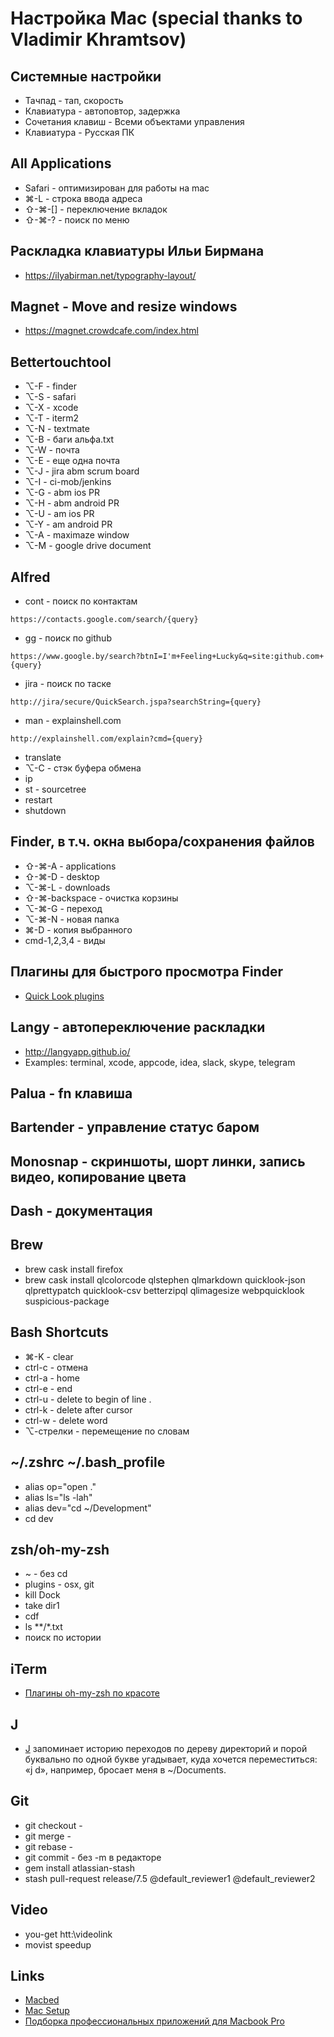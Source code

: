 # Настройка Mac (special thanks to Vladimir Khramtsov)

## Системные настройки
  * Тачпад - тап, скорость
  * Клавиатура - автоповтор, задержка
  * Сочетания клавиш - Всеми объектами управления
  * Клавиатура - Русская ПК

## All Applications
  * Safari - оптимизирован для работы на mac
  * ⌘-L - строка ввода адреса
  * ⇧-⌘-[] - переключение вкладок
  * ⇧-⌘-? - поиск по меню

## Раскладка клавиатуры Ильи Бирмана
  * https://ilyabirman.net/typography-layout/

## Magnet - Move and resize windows
  * https://magnet.crowdcafe.com/index.html

## Bettertouchtool
  * ⌥-F - finder
  * ⌥-S - safari
  * ⌥-X - xcode
  * ⌥-T - iterm2
  * ⌥-N - textmate
  * ⌥-B - баги альфа.txt
  * ⌥-W - почта
  * ⌥-E - еще одна почта
  * ⌥-J - jira abm scrum board
  * ⌥-I - ci-mob/jenkins
  * ⌥-G - abm ios PR
  * ⌥-H - abm android PR
  * ⌥-U - am ios PR
  * ⌥-Y - am android PR
  * ⌥-A - maximaze window
  * ⌥-M - google drive document

## Alfred
  * cont - поиск по контактам
  ```
  https://contacts.google.com/search/{query}
  ```
  * gg - поиск по github
  ```
  https://www.google.by/search?btnI=I'm+Feeling+Lucky&q=site:github.com+{query}
  ```
  * jira - поиск по таске
  ```
  http://jira/secure/QuickSearch.jspa?searchString={query}
  ```
  * man - explainshell.com
  ```
  http://explainshell.com/explain?cmd={query}
  ```
  * translate
  * ⌥-C - стэк буфера обмена
  * ip
  * st - sourcetree
  * restart
  * shutdown

## Finder, в т.ч. окна выбора/сохранения файлов
  * ⇧-⌘-A - applications
  * ⇧-⌘-D - desktop
  * ⌥-⌘-L - downloads
  * ⇧-⌘-backspace - очистка корзины
  * ⌥-⌘-G - переход
  * ⌥-⌘-N - новая папка
  * ⌘-D - копия выбранного
  * cmd-1,2,3,4 - виды

## Плагины для быстрого просмотра Finder
  * [Quick Look plugins](https://github.com/sindresorhus/quick-look-plugins)

## Langy - автопереключение раскладки
  * http://langyapp.github.io/
  * Examples: terminal, xcode, appcode, idea, slack, skype, telegram

## Palua - fn клавиша
## Bartender - управление статус баром
## Monosnap - скриншоты, шорт линки, запись видео, копирование цвета
## Dash - документация

## Brew
  * brew cask install firefox
  * brew cask install qlcolorcode qlstephen qlmarkdown quicklook-json qlprettypatch quicklook-csv betterzipql qlimagesize webpquicklook suspicious-package

## Bash Shortcuts
  * ⌘-K - clear
  * ctrl-c - отмена
  * ctrl-a - home
  * ctrl-e - end
  * ctrl-u - delete to begin of line .
  * ctrl-k - delete after cursor
  * ctrl-w - delete word
  * ⌥-стрелки - перемещение по словам

## ~/.zshrc ~/.bash_profile
  * alias op="open ."
  * alias ls="ls -lah"
  * alias dev="cd ~/Development"
  * cd dev

## zsh/oh-my-zsh
  * ~ - без cd
  * plugins - osx, git
  * kill Dock
  * take dir1
  * cdf
  * ls **/*.txt
  * поиск по истории
  
## iTerm
  * [Плагины oh-my-zsh по красоте](https://www.josean.com/posts/terminal-setup)

## J
  * [J](https://github.com/wting/autojump) запоминает историю переходов по дереву директорий и порой буквально по одной букве угадывает, куда хочется переместиться: «j d», например, бросает меня в ~/Documents.

## Git
  * git checkout -
  * git merge -
  * git rebase -
  * git commit - без -m в редакторе
  * gem install atlassian-stash
  * stash pull-request release/7.5 @default_reviewer1 @default_reviewer2

## Video
  * you-get htt:\\videolink
  * movist speedup

## Links
  * [Macbed](http://www.macbed.com "Macbed")
  * [Mac Setup](http://sourabhbajaj.com/mac-setup/ "Mac Setup")
  * [Подборка профессиональных приложений для Macbook Pro](https://vc.ru/26567-macbook-apps)
